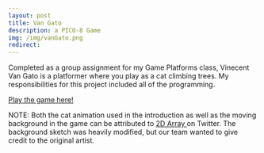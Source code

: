 ```yaml
---
layout: post
title: Van Gato
description: a PICO-8 Game
img: /img/vanGato.png
redirect:
---
```

Completed as a group assignment for my Game Platforms class, Vinecent Van Gato is a platformer where you play as a cat climbing trees. My responsibilities for this project included all of the programming.

<a href="https://jwhop.itch.io/vinecent-van-gato"> Play the game here! </a>

NOTE: Both the cat animation used in the introduction as well as the moving background in the game can be attributed to <a href="https://twitter.com/2DArray"> 2D Array </a> on Twitter. The background sketch was heavily modified, but our team wanted to give credit to the original artist.